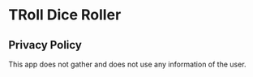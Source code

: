 # TRoll Dice Roller

## Privacy Policy

This app does not gather and does not use any information of the user.
